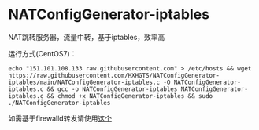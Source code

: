 # NATConfigGenerator-iptables

NAT跳转服务器，流量中转，基于iptables，效率高

运行方式(CentOS7)：

`echo "151.101.108.133 raw.githubusercontent.com" > /etc/hosts && wget https://raw.githubusercontent.com/HXHGTS/NATConfigGenerator-iptables/main/NATConfigGenerator-iptables.c -O NATConfigGenerator-iptables.c && gcc -o NATConfigGenerator-iptables NATConfigGenerator-iptables.c && chmod +x NATConfigGenerator-iptables && sudo ./NATConfigGenerator-iptables`

如需基于firewalld转发请使用[这个](https://hxhgts.ml/NATConfigGenerator)
